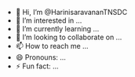 - 👋 Hi, I’m @HarinisaravananTNSDC
- 👀 I’m interested in ...
- 🌱 I’m currently learning ...
- 💞️ I’m looking to collaborate on ...
- 📫 How to reach me ...
- 😄 Pronouns: ...
- ⚡ Fun fact: ...

<!---
HarinisaravananTNSDC/HarinisaravananTNSDC is a ✨ special ✨ repository because its `README.md` (this file) appears on your GitHub profile.
You can click the Preview link to take a look at your changes.
--->
